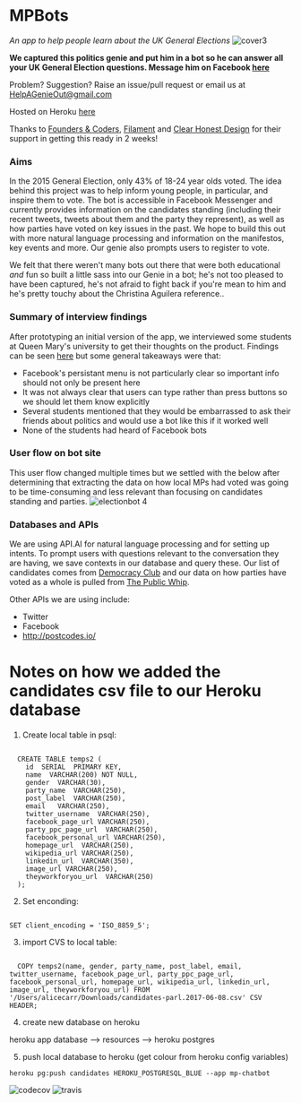 # MPBots
*An app to help people learn about the UK General Elections*
![cover3](https://cloud.githubusercontent.com/assets/20152018/26032082/2a61cbe6-3882-11e7-88f3-656e6e6f48c7.png)

**We captured this politics genie and put him in a bot so he can answer all your UK General Election questions. Message him on Facebook [here](https://www.facebook.com/politicalgenie/)**

Problem? Suggestion? Raise an issue/pull request or email us at HelpAGenieOut@gmail.com

Hosted on Heroku [here](https://mp-chatbot.herokuapp.com/)

Thanks to [Founders & Coders](foundersandcoders.com), [Filament](http://filament.uk.com/) and [Clear Honest Design](http://clearhonestdesign.com/) for their support in getting this ready in 2 weeks!

### Aims
In the 2015 General Election, only 43% of 18-24 year olds voted. The idea behind this project was to help inform young people, in particular, and inspire them to vote. The bot is accessible in Facebook Messenger and currently provides information on the candidates standing (including their recent tweets, tweets about them and the party they represent), as well as how parties have voted on key issues in the past. We hope to build this out with more natural language processing and information on the manifestos, key events and more. Our genie also prompts users to register to vote.

We felt that there weren't many bots out there that were both educational *and* fun so built a little sass into our Genie in a bot; he's not too pleased to have been captured, he's not afraid to fight back if you're mean to him and he's pretty touchy about the Christina Aguilera reference..

### Summary of interview findings
After prototyping an initial version of the app, we interviewed some students at Queen Mary's university to get their thoughts on the product. Findings can be seen [here](https://github.com/FAC10/Genie-in-a-Bot/issues?utf8=%E2%9C%93&q=is%3Aissue%20is%3Aclosed%20user%20test) but some general takeaways were that:

- Facebook's persistant menu is not particularly clear so important info should not only be present here
- It was not always clear that users can type rather than press buttons so we should let them know explicitly
- Several students mentioned that they would be embarrassed to ask their friends about politics and would use a bot like this if it worked well
- None of the students had heard of Facebook bots

### User flow on bot site
This user flow changed multiple times but we settled with the below after determining that extracting the data on how local MPs had voted was going to be time-consuming and less relevant than focusing on candidates standing and parties.
![electionbot 4](https://cloud.githubusercontent.com/assets/20152018/25740081/eba68894-317c-11e7-824f-aac8f9454d27.png)

### Databases and APIs

We are using API.AI for natural language processing and for setting up intents. To prompt users with questions relevant to the conversation they are having, we save contexts in our database and query these. Our list of candidates comes from [Democracy Club](https://democracyclub.org.uk/) and our data on how parties have voted as a whole is pulled from [The Public Whip](http://www.publicwhip.org.uk/project/data.php).

Other APIs we are using include:
- Twitter
- Facebook
- http://postcodes.io/

# Notes on how we added the candidates csv file to our Heroku database

1. Create local table in psql:
```

  CREATE TABLE temps2 (
    id  SERIAL  PRIMARY KEY,
    name  VARCHAR(200) NOT NULL,
    gender  VARCHAR(30),
    party_name  VARCHAR(250),
    post_label  VARCHAR(250),
    email   VARCHAR(250),
    twitter_username  VARCHAR(250),
    facebook_page_url VARCHAR(250),
    party_ppc_page_url  VARCHAR(250),
    facebook_personal_url VARCHAR(250),
    homepage_url  VARCHAR(250),
    wikipedia_url VARCHAR(250),
    linkedin_url  VARCHAR(350),
    image_url VARCHAR(250),
    theyworkforyou_url  VARCHAR(250)
  );
```
2. Set enconding:

  ```
  
  SET client_encoding = 'ISO_8859_5';
  ```

3. import CVS to local table:
```

  COPY temps2(name, gender, party_name, post_label, email, twitter_username, facebook_page_url, party_ppc_page_url, facebook_personal_url, homepage_url, wikipedia_url, linkedin_url, image_url, theyworkforyou_url) FROM '/Users/alicecarr/Downloads/candidates-parl.2017-06-08.csv' CSV HEADER;
```

4. create new database on heroku

  heroku app database --> resources --> heroku postgres

5. push local database to heroku (get colour from heroku config variables)

  ```heroku pg:push candidates HEROKU_POSTGRESQL_BLUE --app mp-chatbot```
  
  ![codecov](https://codecov.io/gh/FAC10/MPBots/branch/master/graph/badge.svg)
![travis](https://travis-ci.org/FAC10/MPBots.svg?branch=master)
